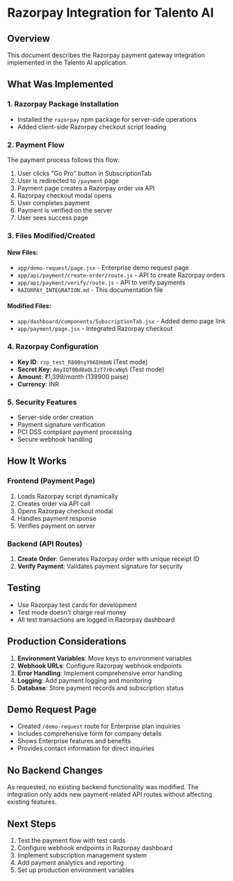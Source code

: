 # Razorpay Integration for Talento AI

## Overview
This document describes the Razorpay payment gateway integration implemented in the Talento AI application.

## What Was Implemented

### 1. Razorpay Package Installation
- Installed the `razorpay` npm package for server-side operations
- Added client-side Razorpay checkout script loading

### 2. Payment Flow
The payment process follows this flow:
1. User clicks "Go Pro" button in SubscriptionTab
2. User is redirected to `/payment` page
3. Payment page creates a Razorpay order via API
4. Razorpay checkout modal opens
5. User completes payment
6. Payment is verified on the server
7. User sees success page

### 3. Files Modified/Created

#### New Files:
- `app/demo-request/page.jsx` - Enterprise demo request page
- `app/api/payment/create-order/route.js` - API to create Razorpay orders
- `app/api/payment/verify/route.js` - API to verify payments
- `RAZORPAY_INTEGRATION.md` - This documentation file

#### Modified Files:
- `app/dashboard/components/SubscriptionTab.jsx` - Added demo page link
- `app/payment/page.jsx` - Integrated Razorpay checkout

### 4. Razorpay Configuration
- **Key ID**: `rzp_test_R800nyYb6EHdmN` (Test mode)
- **Secret Key**: `AmyIQT0BdBaQLIzT7r0cwNg5` (Test mode)
- **Amount**: ₹1,399/month (139900 paise)
- **Currency**: INR

### 5. Security Features
- Server-side order creation
- Payment signature verification
- PCI DSS compliant payment processing
- Secure webhook handling

## How It Works

### Frontend (Payment Page)
1. Loads Razorpay script dynamically
2. Creates order via API call
3. Opens Razorpay checkout modal
4. Handles payment response
5. Verifies payment on server

### Backend (API Routes)
1. **Create Order**: Generates Razorpay order with unique receipt ID
2. **Verify Payment**: Validates payment signature for security

## Testing
- Use Razorpay test cards for development
- Test mode doesn't charge real money
- All test transactions are logged in Razorpay dashboard

## Production Considerations
1. **Environment Variables**: Move keys to environment variables
2. **Webhook URLs**: Configure Razorpay webhook endpoints
3. **Error Handling**: Implement comprehensive error handling
4. **Logging**: Add payment logging and monitoring
5. **Database**: Store payment records and subscription status

## Demo Request Page
- Created `/demo-request` route for Enterprise plan inquiries
- Includes comprehensive form for company details
- Shows Enterprise features and benefits
- Provides contact information for direct inquiries

## No Backend Changes
As requested, no existing backend functionality was modified. The integration only adds new payment-related API routes without affecting existing features.

## Next Steps
1. Test the payment flow with test cards
2. Configure webhook endpoints in Razorpay dashboard
3. Implement subscription management system
4. Add payment analytics and reporting
5. Set up production environment variables
